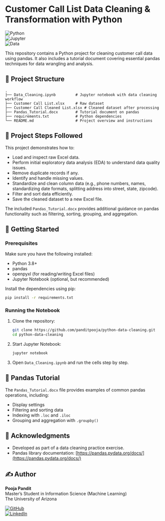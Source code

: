 # Customer Call List Data Cleaning & Transformation with Python

![Python](https://img.shields.io/badge/Python-3.8%2B-blue?logo=python&logoColor=white)  
![Jupyter](https://img.shields.io/badge/Jupyter-Notebook-orange?logo=jupyter&logoColor=white)  
![Data](https://img.shields.io/badge/Data-Excel%2FCleaned-green?logo=microsoft-excel&logoColor=white)  

This repository contains a Python project for cleaning customer call data using pandas. It also includes a tutorial document covering essential pandas techniques for data wrangling and analysis.

## 📂 Project Structure

```
.
├── Data_Cleaning.ipynb         # Jupyter notebook with data cleaning workflow
├── Customer Call List.xlsx     # Raw dataset
├── Customer Call Cleaned List.xlsx # Cleaned dataset after processing
├── Pandas_Tutorial.docx        # Tutorial document on pandas
├── requirements.txt            # Python dependencies
└── README.md                   # Project overview and instructions
```

## 📝 Project Steps Followed
This project demonstrates how to:

- Load and inspect raw Excel data.
- Perform initial exploratory data analysis (EDA) to understand data quality issues.
- Remove duplicate records if any.
- Identify and handle missing values.
- Standardize and clean column data (e.g., phone numbers, names, standardizing date formats, splitting address into street, state, zipcode).
- Filter and sort data efficiently.
- Save the cleaned dataset to a new Excel file.

The included `Pandas_Tutorial.docx` provides additional guidance on pandas functionality such as filtering, sorting, grouping, and aggregation.

## 🚀 Getting Started

### Prerequisites
Make sure you have the following installed:

- Python 3.8+
- pandas
- openpyxl (for reading/writing Excel files)
- Jupyter Notebook (optional, but recommended)

Install the dependencies using pip:
```bash
pip install -r requirements.txt
```

### Running the Notebook
1. Clone the repository:
   ```bash
   git clone https://github.com/panditpooja/python-data-cleaning.git
   cd python-data-cleaning
   ```
2. Start Jupyter Notebook:
   ```bash
   jupyter notebook
   ```
3. Open `Data_Cleaning.ipynb` and run the cells step by step.

## 📖 Pandas Tutorial
The `Pandas_Tutorial.docx` file provides examples of common pandas operations, including:

- Display settings
- Filtering and sorting data
- Indexing with `.loc` and `.iloc`
- Grouping and aggregation with `.groupby()`

## 🙌 Acknowledgments
- Developed as part of a data cleaning practice exercise.
- Pandas library documentation: [https://pandas.pydata.org/docs/](https://pandas.pydata.org/docs/)

## ✍️ Author

**Pooja Pandit**  
Master’s Student in Information Science (Machine Learning)  
The University of Arizona  

[![GitHub](https://img.shields.io/badge/GitHub-panditpooja-black?logo=github)](https://github.com/panditpooja)  
[![LinkedIn](https://img.shields.io/badge/LinkedIn-pooja--pandit-0077B5?logo=linkedin&logoColor=white)](https://www.linkedin.com/in/pooja-pandit-177978135/)
